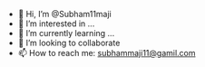 - 👋 Hi, I’m @Subham11maji
- 👀 I’m interested in ...
- 🌱 I’m currently learning ...
- 💞️ I’m looking to collaborate
- 📫 How to reach me: subhammaji11@gamil.com
